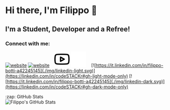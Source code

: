 # Hi there, I'm Filippo 👋 


## I'm a Student, Developer and a Refree!



### Connect with me:

[![website](./img/globe-light.svg)](https://codestackr.com#gh-light-mode-only)
[![website](./img/globe-dark.svg)](https://codestackr.com#gh-dark-mode-only)
&nbsp;&nbsp;
[![website](./img/youtube-light.svg)](https://youtube.com/codestackr#gh-light-mode-only)
[![website](./img/youtube-dark.svg)](https://youtube.com/codestackr#gh-dark-mode-only)
&nbsp;&nbsp;
[![https://it.linkedin.com/in/filippo-botti-a42245145](./img/linkedin-light.svg)](https://linkedin.com/in/codeSTACKr#gh-light-mode-only)
[![https://it.linkedin.com/in/filippo-botti-a42245145](./img/linkedin-dark.svg)](https://linkedin.com/in/codeSTACKr#gh-dark-mode-only)


<summary>:zap: GitHub Stats</summary>

<img align="left" alt="Filippo's GitHub Stats" src="https://github-readme-stats.vercel.app/api?username=FilippoBotti&show_icons=true&hide_border=false&title_color=ff652f&icon_color=FFE400&bg_color=09131B&text_color=ffffff&border_color=0c1a25" />


